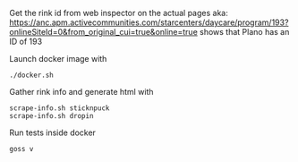 Get the rink id from web inspector on the actual pages aka: https://anc.apm.activecommunities.com/starcenters/daycare/program/193?onlineSiteId=0&from_original_cui=true&online=true shows that Plano has an ID of 193

Launch docker image with
```
./docker.sh
```

Gather rink info and generate html with
```
scrape-info.sh sticknpuck
scrape-info.sh dropin
```

Run tests inside docker
```
goss v
```
